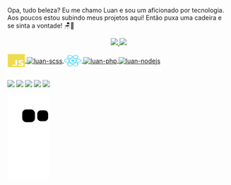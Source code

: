 Opa, tudo beleza? Eu me chamo Luan e sou um aficionado por tecnologia. 
Aos poucos estou subindo meus projetos aqui! 
Então puxa uma cadeira e se sinta a vontade! 🪑🚀

<div align="center">
  <a href="https://github.com/rafaballerini">
  <img height="180em" src="https://github-readme-stats.vercel.app/api?username=luancostar&show_icons=true&theme=github_dark&include_all_commits=true&count_private=true"/>
  <img height="180em" src="https://github-readme-stats.vercel.app/api/top-langs/?username=luancostar&layout=compact&langs_count=7&theme=github_dark"/>
</div>
<div style="display: inline_block"><br>
  <img align="center" alt="luan-Js" height="30" width="40" src="https://raw.githubusercontent.com/devicons/devicon/master/icons/javascript/javascript-plain.svg">
  <img align="center" alt="luan-scss" height="30" width="40" src="[https://raw.githubusercontent.com/devicons/devicon/master/icons/javascript/javascript-plain.svg](https://user-images.githubusercontent.com/25181517/192158956-48192682-23d5-4bfc-9dfb-6511ade346bc.png)">
  <img align="center" alt="luan-React" height="30" width="40" src="https://raw.githubusercontent.com/devicons/devicon/master/icons/react/react-original.svg">
  <img align="center" alt="luan-php" height="30" width="40" src="https://user-images.githubusercontent.com/25181517/183570228-6a040b9f-3ddf-47a2-a201-743121dac664.png">
  <img align="center" alt="luan-nodejs" height="30" width="40" src="https://cdn.jsdelivr.net/gh/devicons/devicon/icons/nodejs/nodejs-original.svg">
  
  
  ##
 
<div> 
  <a href="https://api.whatsapp.com/send?phone=5585996995938&text=Ol%C3%A1%2C%20voc%C3%AA%20entrar%C3%A1%20em%20contato%20com%20Luan%20via%20Whatsapp!" target="_blank"><img src="https://img.shields.io/badge/WhatsApp-25D366?style=for-the-badge&logo=whatsapp&logoColor=white" target="_blank"></a>
  <a href="https://www.instagram.com/luancrodrigues/" target="_blank"><img src="https://img.shields.io/badge/-Instagram-%23E4405F?style=for-the-badge&logo=instagram&logoColor=white" target="_blank"></a>
 	<a href="https://www.facebook.com/luan.luan.756/" target="_blank"><img src="https://img.shields.io/badge/Facebook-1877F2?style=for-the-badge&logo=facebook&logoColor=white" target="_blank"></a>
  <a href = "mailto:luancostar@gmail.com"><img src="https://img.shields.io/badge/-Gmail-%23333?style=for-the-badge&logo=gmail&logoColor=white" target="_blank"></a>
  <a href="https://www.linkedin.com/in/luan-rodrigues-ti/" target="_blank"><img src="https://img.shields.io/badge/-LinkedIn-%230077B5?style=for-the-badge&logo=linkedin&logoColor=white" target="_blank"></a> 
 
  ![Snake animation](https://github.com/rafaballerini/rafaballerini/blob/output/github-contribution-grid-snake.svg)
 
</div>
